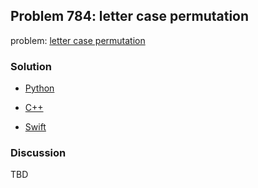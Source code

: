 ## Problem 784: letter case permutation

problem: [letter case permutation](https://leetcode.com/problems/letter-case-permutation/)

### Solution

- [Python](../python/problem812.py)

- [C++](../cpp/problem812.cpp)

- [Swift](../swift/problem812.swift)

### Discussion

TBD


